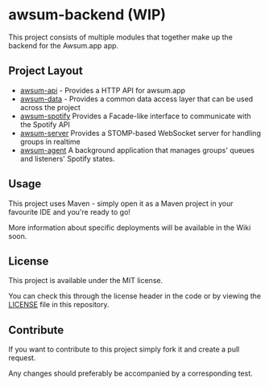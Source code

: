 # awsum-backend (WIP)

This project consists of multiple modules that together make up the backend for the Awsum.app app.

## Project Layout

- [awsum-api](awsum-api/) - Provides a HTTP API for awsum.app
- [awsum-data](awsum-data/) - Provides a common data access layer that can be used across the project
- [awsum-spotify](awsum-spotify/) Provides a Facade-like interface to communicate with the Spotify API
- [awsum-server](awsum-server/) Provides a STOMP-based WebSocket server for handling groups in realtime
- [awsum-agent](awsum-agent/) A background application that manages groups' queues and listeners' Spotify states.

## Usage

This project uses Maven - simply open it as a Maven project in your favourite IDE and you're ready to go!

More information about specific deployments will be available in the Wiki soon.

## License

This project is available under the MIT license. 

You can check this through the license header in the code or by viewing the [LICENSE](LICENSE) file in this repository.

## Contribute

If you want to contribute to this project simply fork it and create a pull request. 

Any changes should preferably be accompanied by a corresponding test.
